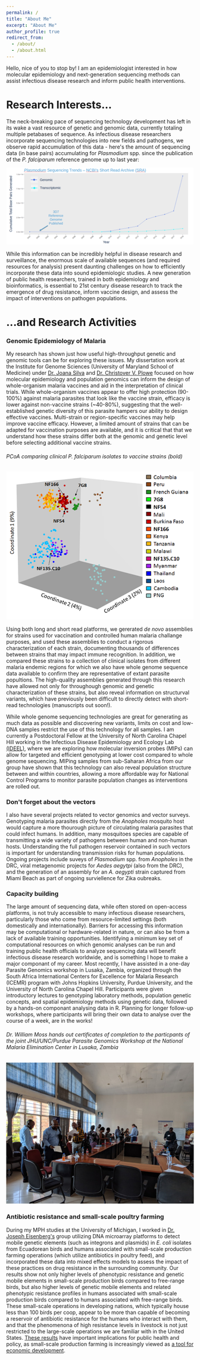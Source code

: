 ```yaml
---
permalink: /
title: "About Me"
excerpt: "About Me"
author_profile: true
redirect_from: 
  - /about/
  - /about.html
---
```


Hello, nice of you to stop by! I am an epidemiologist interested in how molecular epidemiology and next-generation sequencing methods can assist infectious disease research and inform public health interventions.

Research Interests...
======
The neck-breaking pace of sequencing technology development has left in its wake a vast resource of genetic and genomic data, currently totaling multiple petabases of sequence. As infectious disease researchers incorporate sequencing technologies into new fields and pathogens, we observe rapid accumulation of this data - here's the amount of sequencing data (in base pairs) accumulating for <i>Plasmodium</i> spp. since the publication of the *P. falciparum* reference genome up to last year:

<img src="images/seq-trends.png" alt="hi" class="inline"/>

While this information can be incredibly helpful in disease research and surveillance, the enormous scale of available sequences (and required resources for analysis) present daunting challenges on how to efficiently incorporate these data into sound epidemiologic studies. A new generation of public health researchers, trained in both epidemiology and bioinformatics, is essential to 21st century disease research to track the emergence of drug resistance, inform vaccine design, and assess the impact of interventions on pathogen populations. 

\...and Research Activities
======

### Genomic Epidemiology of Malaria

My research has shown just how useful high-throughput genetic and genomic tools can be for exploring these issues. My dissertation work at the Institute for Genome Sciences (University of Maryland School of Medicine) under [Dr. Joana Silva](http://www.medschool.umaryland.edu/profiles/Carneiro-da-Silva-Joana/) and [Dr. Christover V. Plowe](https://globalhealth.duke.edu/people/faculty/plowe-christopher) focused on how molecular epidemiology and population genomics can inform the design of whole-organism malaria vaccines and aid in the interpretation of clinical trials. While whole-organism vaccines appear to offer high protection (90-100%) against malaria parasites that look like the vaccine strain, efficacy is lower against non-vaccine strains (~40-80%), suggesting that the well-established genetic diversity of this parasite hampers our ability to design effective vaccines. Multi-strain or region-specific vaccines may help improve vaccine efficacy. However, a limited amount of strains that can be adapted for vaccination purposes are available, and it is critical that that we understand how these strains differ both at the genomic and genetic level before selecting additional vaccine strains. 

###### PCoA comparing clinical <i>P. falciparum</i> isolates to vaccine strains (bold)
<img src="images/global_pcoa.png" alt="hi" class="inline"/>

Using both long and short read platforms, we gererated <i>de novo</i> assemblies for strains used for vaccination and controlled human malaria challange purposes, and used these assemblies to conduct a rigorous characterization of each strain, documenting thousands of differences between strains that may impact immune recognition. In addition, we compared these strains to a collection of clinical isolates from different malaria endemic regions for which we also have whole genome sequence data available to confirm they are representative of extant parasite popultions. The high-quality assemblies generated through this research have allowed not only for throughough genomic and genetic characterization of these strains, but also reveal information on structurval variants, which have previously been difficult to directly detect with short-read technologies (manuscripts out soon!).

While whole genome sequencing technologies are great for generating as much data as possible and discovering new variants, limits on cost and low-DNA samples restrict the use of this technology for all samples. I am currently a Postdoctoral Fellow at the University of North Carolina Chapel Hill working in the Infectious Disease Epidemiology and Ecology Lab [(IDEEL)](https://www.med.unc.edu/infdis/ideel/), where we are exploring how molecular inversion probes (MIPs) can allow for targeted and efficient genotyping at lower cost compared to whole genome sequencing. MIPing samples from sub-Saharan Africa from our group have shown that this technology can also reveal population structure between and within countries, allowing a more affordable way for National Control Programs to monitor parasite population changes as interventions are rolled out.

### Don't forget about the vectors

I also have several projects related to vector genomics and vector surveys. Genotyping malaria parasites directly from the <i>Anopholes</i> mosquito host would capture a more thourough picture of circulating malaria parasites that could infect humans. In addition, many mosquitoes species are capable of transmitting a wide variety of pathogens between human and non-human hosts. Understanding the full pathogen reservoir contained in such vectors is important for understanding transmission risks for human populations. Ongoing projects include suveys of <i>Plasmodium</i> spp. from <i>Anopholes</i> in the DRC, viral metagenomic projects for <i>Aedes aegytpi</i> (also from the DRC), and the generation of an assembly for an <i>A. aegypti</i> strain captured from Miami Beach as part of ongoing surviellence for Zika oubreaks. 

### Capacity building

The large amount of sequencing data, while often stored on open-access platforms, is not truly accessible to many infectious disease researchers, particularly those who come from resource-limited settings (both domestically and internationally). Barriers for accessing this information may be computational or hardware-related in nature, or can also be from a lack of available training opportunities. Identifying a minimum key set of computational resources on which genomic analyses can be run and training public health officials to analyze sequencing data will benefit infectious disease research worldwide, and is something I hope to make a major componant of my career. Most recently, I have assisted in a one-day Parasite Genomics workshop in Lusaka, Zambia, organized through the South Africa International Centers for Excellence for Malaria Research (ICEMR) program with Johns Hopkins University, Purdue University, and the University of North Carolina Chapel Hill. Participants were given introductory lectures to genotyping laboratory methods, population genetic concepts, and spatial epidemiology methods using genetic data, followed by a hands-on componant analysing data in R. Planning for longer follow-up workshops, where participants will bring their own data to analyse over the course of a week, are in the works!

###### Dr. William Moss hands out certificates of completion to the particpants of the joint JHU/UNC/Purdue Parasite Genomics Workshop at the National Malaria Elimination Center in Lusaka, Zambia  
<img src="images/IMG_20190321_162859.jpg" alt="hi" class="inline"/>

### Antibiotic resistance and small-scale poultry farming

During my MPH studies at the University of Michigan, I worked in [Dr. Joseph Eisenberg's](https://sph.umich.edu/faculty-profiles/eisenberg-joseph.html) group utilizing DNA microarray platforms to detect mobile genetic elements (such as integrons and plasmids) in <i>E. coli</i> isolates from Ecuadorean birds and humans associated with small-scale production farming operations (which utilize antibiotics in poultry feed), and incorporated these data into mixed effects models to assess the impact of these practices on drug resistance in the surrounding community. Our results show not only higher levels of phenotypic resistance and genetic mobile elements in small-scale production birds compared to free-range birds, but also higher levels of genetic mobile elements and related phenotypic resistance profiles in humans associated with small-scale production birds compared to humans associated with free-range birds. These small-scale operations in developing nations, which typically house less than 100 birds per coop, appear to be more than capable of becoming a reservoir of antibiotic resistance for the humans who interact with them, and that the phenomenona of high resistance levels in livestock is not just restricted to the large-scale operations we are familiar with in the United States. [These results](https://doi.org/10.1093/aje/kwx286) have important implications for public health and policy, as small-scale production farming is increasingly viewed as [a tool for economic development](https://www.gatesnotes.com/Development/Why-I-Would-Raise-Chickens).
